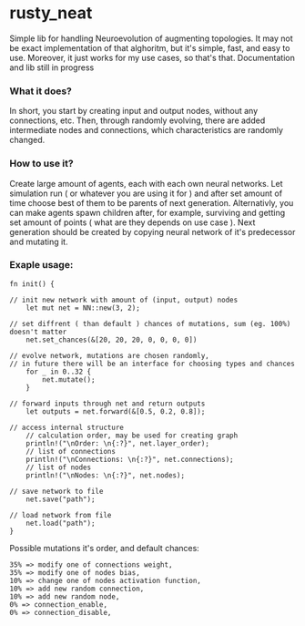 # rusty_neat
Simple lib for handling Neuroevolution of augmenting topologies.
It may not be exact implementation of that alghoritm, but it's simple, fast, and easy to use. Moreover, it just works for my use cases, so that's that.
Documentation and lib still in progress

### What it does?
In short, you start by creating input and output nodes, without any connections, etc.
Then, through randomly evolving, there are added intermediate nodes and connections, which characteristics are randomly changed.

### How to use it?
Create large amount of agents, each with each own neural networks. Let simulation run ( or whatever you are using it for ) and after set amount of time choose best of them to be parents of next generation.
Alternativly, you can make agents spawn children after, for example, surviving and getting set amount of points ( what are they depends on use case ).
Next generation should be created by copying neural network of it's predecessor and mutating it.

### Exaple usage:

    fn init() {

    // init new network with amount of (input, output) nodes
        let mut net = NN::new(3, 2);

    // set diffrent ( than default ) chances of mutations, sum (eg. 100%) doesn't matter
        net.set_chances(&[20, 20, 20, 0, 0, 0, 0])

    // evolve network, mutations are chosen randomly,
    // in future there will be an interface for choosing types and chances
        for _ in 0..32 {
            net.mutate();
        }
    
    // forward inputs through net and return outputs
        let outputs = net.forward(&[0.5, 0.2, 0.8]);

    // access internal structure
        // calculation order, may be used for creating graph
        println!("\nOrder: \n{:?}", net.layer_order);
        // list of connections
        println!("\nConnections: \n{:?}", net.connections);
        // list of nodes
        println!("\nNodes: \n{:?}", net.nodes);

    // save network to file
        net.save("path");

    // load network from file
        net.load("path");
    }

Possible mutations it's order, and default chances:

    35% => modify one of connections weight,
    35% => modify one of nodes bias,
    10% => change one of nodes activation function,
    10% => add new random connection,
    10% => add new random node,
    0% => connection_enable,
    0% => connection_disable,
